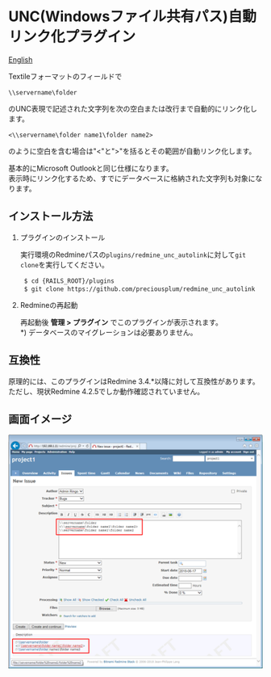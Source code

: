 # UNC(Windowsファイル共有パス)自動リンク化プラグイン
[English](README.md)

Textileフォーマットのフィールドで

    \\servername\folder
のUNC表現で記述された文字列を次の空白または改行まで自動的にリンク化します。

    <\\servername\folder name1\folder name2>

のように空白を含む場合は"<"と">"を括るとその範囲が自動リンク化します。

基本的にMicrosoft Outlookと同じ仕様になります。  
表示時にリンク化するため、すでにデータベースに格納された文字列も対象になります。

## インストール方法

1. プラグインのインストール

    実行環境のRedmineパスの`plugins/redmine_unc_autolink`に対して`git clone`を実行してください。

        $ cd {RAILS_ROOT}/plugins
        $ git clone https://github.com/preciousplum/redmine_unc_autolink

2. Redmineの再起動

    再起動後 **管理 > プラグイン** でこのプラグインが表示されます。  
    *) データベースのマイグレーションは必要ありません。

## 互換性
原理的には、このプラグインはRedmine 3.4.*以降に対して互換性があります。  
ただし、現状Redmine 4.2.5でしか動作確認されていません。

## 画面イメージ

![画面イメージ](assets/images/screenimage.png)  
